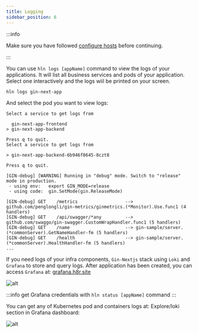 ```yaml
---
title: Logging
sidebar_position: 6
---
```


:::info

Make sure you have followed [configure hosts](/docs/tutorials/gin_nextjs/create_application#configure-hosts) before continuing.

:::

You can use `hln logs [appName]` command to view the logs of your applications. It will list all business services and pods of your application. Select one interactively and the logs wiil be printed on your screen.

```shell
hln logs gin-next-app
```

And select the pod you want to view logs:

```
Select a service to get logs from

  gin-next-app-frontend
> gin-next-app-backend

Press q to quit.
Select a service to get logs from

> gin-next-app-backend-6b946f8645-8czt8

Press q to quit.

[GIN-debug] [WARNING] Running in "debug" mode. Switch to "release" mode in production.
 - using env:   export GIN_MODE=release
 - using code:  gin.SetMode(gin.ReleaseMode)

[GIN-debug] GET    /metrics                  --> github.com/penglongli/gin-metrics/ginmetrics.(*Monitor).Use.func1 (4 handlers)
[GIN-debug] GET    /api/swagger/*any         --> github.com/swaggo/gin-swagger.CustomWrapHandler.func1 (5 handlers)
[GIN-debug] GET    /name                     --> gin-sample/server.(*commonServer).GetNameHandler-fm (5 handlers)
[GIN-debug] GET    /health                   --> gin-sample/server.(*commonServer).HealthHandler-fm (5 handlers)
...
```

If you need logs of your infra components, `Gin-Nextjs` stack using `Loki` and `Grafana` to store and query logs. After application has been created, you can access `Grafana` at: [grafana.h8r.site](http://grafana.h8r.site)


![alt](/img/tutorial/01-gin-next/login-grafana.png)

:::info
get Grafana credentials with `hln status [appName]` command
:::

You can get any of Kubernetes pod and containers logs at: Explore/loki section in Grafana dashboard:

![alt](/img/tutorial/01-gin-next/grafana-logs.png)
